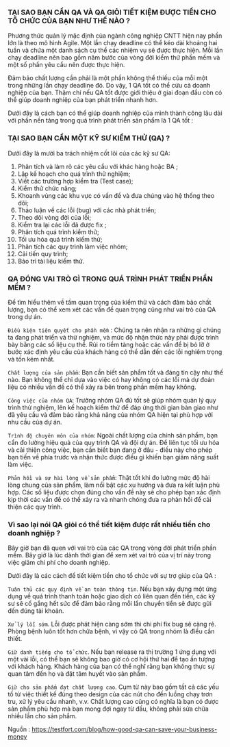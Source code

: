 ### TẠI SAO BẠN CẦN QA VÀ QA GIỎI TIẾT KIỆM ĐƯỢC TIỀN CHO TỔ CHỨC CỦA BẠN NHƯ THẾ NÀO ? 

Phương thức quản lý mặc định của ngành công nghiệp CNTT hiện nay phần lớn là theo mô hình Agile. Một lần chạy deadline có thể kéo dài khoảng hai tuần và chứa một danh sách cụ thể các nhiệm vụ sẽ được thực hiện. Mỗi lần chạy deadline nên bao gồm năm bước của vòng đời kiểm thử phần mềm và một số phần yêu cầu nên được thực hiện. 

Đảm bảo chất lượng cần phải là một phần không thể thiếu của mỗi một trong những lần chạy deadline đó. Do vậy, 1 QA tốt có thể cứu cả doanh nghiệp của bạn. Thậm chí nếu QA tốt được giới thiệu ở giai đoạn đầu còn có thể giúp doanh nghiệp của bạn phát triển nhanh hơn.

Dưới đây là cách bạn có thể giúp doanh nghiệp của mình thành công lâu dài với phần nền tảng trong quá trình phát triển sản phẩm là 1 QA tốt : 
### 
### TẠI SAO BẠN CẦN MỘT KỸ SƯ KIỂM THỬ (QA) ?

Dưới đây là mười ba trách nhiệm cốt lõi của các kỹ sư QA:

1. Phân tích và làm rõ các yêu cầu với khác hàng hoặc BA ;
2. Lập kế hoạch cho quá trình thử nghiệm;
3. Viết các trường hợp kiểm tra (Test case);
4. Kiểm thử chức năng;
5. Khoanh vùng các khu vực có vấn đề và đưa chúng vào hệ thống theo dõi;
6. Thảo luận về các lỗi (bug) với các nhà phát triển;
7. Theo dõi vòng đời của lỗi;
8. Kiểm tra lại các lỗi đã được fix ;
9. Phân tích quá trình kiểm thử;
10. Tối ưu hóa quá trình kiểm thử;
11. Phân tích các quy trình làm việc nhóm;
12. Cải tiến quy trình;
13. Bảo trì tài liệu kiểm thử.

### QA ĐÓNG VAI TRÒ GÌ TRONG QUÁ TRÌNH PHÁT TRIỂN PHẦN MỀM ?

Để tìm hiểu thêm về tầm quan trọng của kiểm thử và cách đảm bảo chất lượng, bạn có thể xem xét các vấn đề quan trọng cũng như vai trò của QA trong dự án.

`Điều kiện tiên quyết cho phần mềm` : Chúng ta nên nhận ra những gì chúng ta đang phát triển và thử nghiệm, và mức độ nhận thức này phải được trình bày bằng các số liệu cụ thể. Rủi ro tiềm tàng hoặc các vấn đề bị bỏ lỡ ở bước xác định yêu cầu của khách hàng có thể dẫn đến các lỗi nghiêm trọng và tốn kém nhất.

`Chất lượng của sản phẩm`: Bạn cần biết sản phẩm tốt và đáng tin cậy như thế nào. Bạn không thể chỉ dựa vào việc có hay không có các lỗi mà dự đoán liệu có nhiều vấn đề có thể xảy ra bên trong phần mềm hay không.

`Công việc của nhóm QA`: Trưởng nhóm QA đủ tốt sẽ giúp nhóm quản lý quy trình thử nghiệm, lên kế hoạch kiểm thử để đáp ứng thời gian bàn giao như đã yêu cầu và đảm bảo rằng khả năng của nhóm QA hiện tại phù hợp với nhu cầu của dự án.

`Trình độ chuyên môn của nhóm`: Ngoài chất lượng của chính sản phẩm, bạn cần đo lường hiệu quả của quy trình QA và đội dự án. Để liên tục tối ưu hóa và cải thiện công việc, bạn cần biết bạn đang ở đâu - điều này cho phép bạn tiến về phía trước và nhận thức được điều gì khiến bạn giảm năng suất làm việc.

`Phản hồi và sự hài lòng về sản phẩm`: Thật tốt khi đo lường mức độ hài lòng chung của sản phẩm, làm nổi bật các xu hướng và đưa ra kết luận phù hợp. Các số liệu được chọn đúng cho vấn đề này sẽ cho phép bạn xác định kịp thời các vấn đề có thể xảy ra và nhanh chóng đưa ra phản hồi để cải thiện các quy trình.

### Vì sao lại nói QA giỏi có thể tiết kiệm được rất nhiều tiền cho doanh nghiệp ?

Bây giờ bạn đã quen với vai trò của các QA trong vòng đời phát triển phần mềm. Bây giờ là lúc dành thời gian để xem xét vai trò của vị trí này trong việc giảm chi phí cho doanh nghiệp. 

Dưới đây là các cách để tiết kiệm tiền cho tổ chức với sự trợ giúp của QA : 

`Tuân thủ các quy định về an toàn thông tin`. Nếu bạn xây dựng một ứng dụng về quá trình thanh toán hoặc giao dịch có liên quan đến tiền, các kỹ sư sẽ cố gắng hết sức để đảm bảo rằng mỗi lần chuyển tiền sẽ được gửi đến đúng tài khoản.

`Xử lý lỗi sớm`. Lỗi được phát hiện càng sớm thì chi phí fix bug sẽ càng rẻ. Phòng bệnh luôn tốt hơn chữa bệnh, vì vậy có QA trong nhóm là điều cần thiết.

`Giữ danh tiếng cho tổ chức`. Nếu bạn release ra thị trường 1 ứng dụng với một vài lỗi, có thể bạn sẽ không bao giờ có cơ hội thứ hai để tạo ấn tượng với khách hàng. Khách hàng của bạn có thể nghĩ rằng bạn không thực sự quan tâm đến họ và đặt tâm huyết vào sản phẩm. 

`Giữ cho sản phẩm đạt chất lượng cao`. Cụm từ này bao gồm tất cả các yếu tố từ việc thiết kế đúng theo design của các nút cho đến luồng chạy trơn tru, xử lý yêu cầu nhanh, v.v. Chất lượng cao cũng có nghĩa là bạn có được sản phẩm phù hợp mà bạn mong đợi ngay từ đầu, không phải sửa chữa nhiều lần cho sản phẩm. 

Nguồn : https://testfort.com/blog/how-good-qa-can-save-your-business-money